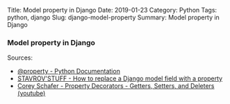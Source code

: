 Title: Model property in Django
Date: 2019-01-23
Category: Python
Tags: python, django
Slug: django-model-property
Summary: Model property in Django


### Model property in Django


Sources:
* [@property - Python Documentation](https://docs.python.org/3.7/library/functions.html#property)
* [STAVROV'STUFF - How to replace a Django model field with a property](https://www.stavros.io/posts/how-replace-django-model-field-property/)
* [Corey Schafer - Property Decorators - Getters, Setters, and Deleters (youtube)](https://www.youtube.com/watch?v=jCzT9XFZ5bw)
